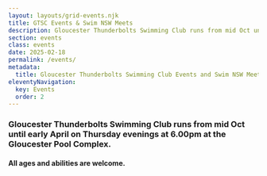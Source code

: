 ```yaml
---
layout: layouts/grid-events.njk
title: GTSC Events & Swim NSW Meets
description: Gloucester Thunderbolts Swimming Club runs from mid Oct until early April on Thursday evenings at 6.00pm at the Gloucester Pool Complex.  All ages and abilities are welcome.
section: events
class: events
date: 2025-02-18
permalink: /events/
metadata: 
  title: Gloucester Thunderbolts Swimming Club Events and Swim NSW Meets
eleventyNavigation:
  key: Events
  order: 2
---
```






<h3>Gloucester Thunderbolts Swimming Club runs from mid Oct until early April on Thursday evenings at 6.00pm at the Gloucester Pool Complex.</h3>

<h4>All ages and abilities are welcome.</h4>



